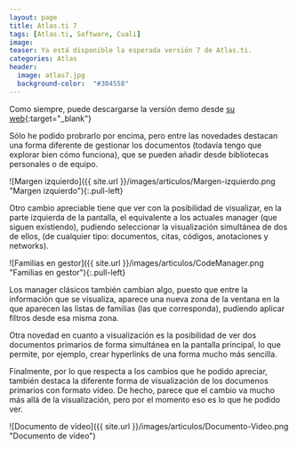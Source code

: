 ```yaml
---
layout: page
title: Atlas.ti 7
tags: [Atlas.ti, Software, Cuali]
image:
teaser: Ya está disponible la esperada versión 7 de Atlas.ti.
categories: Atlas
header:
  image: atlas7.jpg
  background-color:  "#304558"
---
```


Como siempre, puede descargarse la versión demo desde [su web](http://www.atlasti.com){:target="_blank"}

Sólo he podido probrarlo por encima, pero entre las novedades destacan una forma diferente de gestionar los documentos (todavía tengo que explorar bien cómo funciona), que se pueden añadir desde bibliotecas personales o de equipo.


![Margen izquierdo]({{ site.url }}/images/articulos/Margen-izquierdo.png "Margen izquierdo"){:.pull-left}

Otro cambio apreciable tiene que ver con la posibilidad de visualizar, en la parte izquierda de la pantalla, el equivalente a los actuales manager (que siguen existiendo), pudiendo seleccionar la visualización simultánea de dos de ellos, (de cualquier tipo: documentos, citas, códigos, anotaciones y networks).

![Familias en gestor]({{ site.url }}/images/articulos/CodeManager.png "Familias en gestor"){:.pull-left}

Los manager clásicos también cambian algo, puesto que entre la información que se visualiza, aparece una nueva zona de la ventana en la que aparecen las listas de familias (las que corresponda), pudiendo aplicar filtros desde esa misma zona.

Otra novedad en cuanto a visualización es la posibilidad de ver dos documentos primarios de forma simultánea en la pantalla principal, lo que permite, por ejemplo, crear hyperlinks de una forma mucho más sencilla.

Finalmente, por lo que respecta a los cambios que he podido apreciar, también destaca la diferente forma de visualización de los documenos primarios con formato vídeo. De hecho, parece que el cambio va mucho más allá de la visualización, pero por el momento eso es lo que he podido ver.

![Documento de vídeo]({{ site.url }}/images/articulos/Documento-Video.png "Documento de vídeo")
